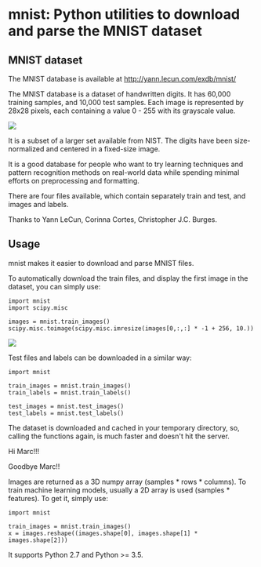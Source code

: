 # mnist: Python utilities to download and parse the MNIST dataset

## MNIST dataset

The MNIST database is available at http://yann.lecun.com/exdb/mnist/

The MNIST database is a dataset of handwritten digits. It has 60,000 training
samples, and 10,000 test samples. Each image is represented by 28x28 pixels, each
containing a value 0 - 255 with its grayscale value.

![](https://github.com/datapythonista/mnist/raw/master/img/samples.png)

It is a subset of a larger set available from NIST.
The digits have been size-normalized and centered in a fixed-size image.

It is a good database for people who want to try learning techniques and pattern recognition
methods on real-world data while spending minimal efforts on preprocessing and formatting.

There are four files available, which contain separately train and test, and images and labels.

Thanks to Yann LeCun, Corinna Cortes, Christopher J.C. Burges.

## Usage

mnist makes it easier to download and parse MNIST files.

To automatically download the train files, and display the first image in the
dataset, you can simply use:

```
import mnist
import scipy.misc

images = mnist.train_images()
scipy.misc.toimage(scipy.misc.imresize(images[0,:,:] * -1 + 256, 10.))
```

![](https://github.com/datapythonista/mnist/raw/master/img/img_5.png)

Test files and labels can be downloaded in a similar way:

```
import mnist

train_images = mnist.train_images()
train_labels = mnist.train_labels()

test_images = mnist.test_images()
test_labels = mnist.test_labels()
```

The dataset is downloaded and cached in your temporary directory, so, calling
the functions again, is much faster and doesn't hit the server.

Hi Marc!!!

Goodbye Marc!!


Images are returned as a 3D numpy array (samples * rows * columns). To train
machine learning models, usually a 2D array is used (samples * features). To
get it, simply use:

```
import mnist

train_images = mnist.train_images()
x = images.reshape((images.shape[0], images.shape[1] * images.shape[2]))
```

It supports Python 2.7 and Python >= 3.5.
